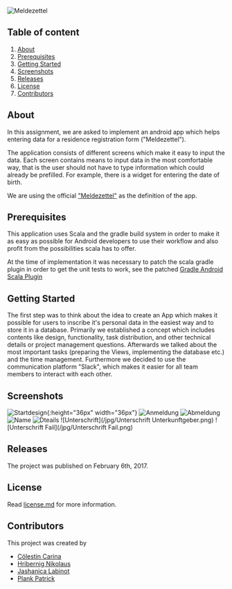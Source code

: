 ![Meldezettel](/jpg/meldezettelbild.png)



## Table of content

1. [About](#about)
2. [Prerequisites](#prerequisites)
3. [Getting Started](#getting-started)
4. [Screenshots](Screenshots)
5. [Releases](#releases)
6. [License](license)
7. [Contributors](contributors)

## About
In this assignment, we are asked to implement an android app which helps entering data for a residence registration form ("Meldezettel").

The application consists of different screens which make it easy to input the data.
Each screen contains means to input data in the most comfortable way, that is the user should not have to type information which could already be prefilled.
For example, there is a widget for entering the date of birth.

We are using the official <a href="http://www.graz.at/cms/dokumente/10024916/e05a999a/Meldezettel.pdf">"Meldezettel"</a> as the definition of the app.




## Prerequisites
This application uses Scala and the gradle build system in order to make it as easy as possible for Android developers to use their workflow and also profit from the possibilities scala has to offer.

At the time of implementation it was necessary to patch the scala gradle plugin in order to get the unit tests to work, see the patched <a href="https://github.com/rladstaetter/gradle-android-scala-plugin">Gradle Android Scala Plugin</a>

## Getting Started

The first step was to think about the idea to create an App which makes it possible for users to inscribe it's personal data in the easiest way and to store it in a database.
Primarily we established a concept which includes contents like design, functionality, task distribution, and other technical details or project management questions.
Afterwards we talked about the most important tasks (preparing the Views, implementing the database etc.) and the time management. Furthermore we decided to use the communication platform "Slack", which
makes it easier for all team members to interact with each other.

## Screenshots
![Startdesign](/jpg/Main.png){:height="36px" width="36px"}
![Anmeldung](/jpg/Anmeldung.png)
![Abmeldung](/jpg/abmeldung.png)
![Name](/jpg/Name.png)
![Dteails](/jpg/pasted_image_at_2017_02_06_12_09_am.png)
![Unterschrift](/jpg/Unterschrift Unterkunftgeber.png)
![Unterschrift Fail](/jpg/Unterschrift Fail.png)

## Releases
The project was published on February 6th, 2017.

## License
Read <a href="license.md">license.md</a> for more information.
## Contributors
This project was created by
* <a href="https://github.com/SuperCari">Cölestin Carina</a>
* <a href="https://github.com/HribernigNikolaus">Hribernig Nikolaus</a>
* <a href="https://github.com/Jashanic14">Jashanica Labinot</a>
* <a href="https://github.com/x-qlusive">Plank Patrick</a>




